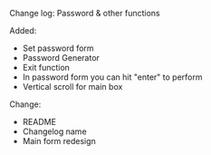 Change log:
Password & other functions

Added:

- Set password form
- Password Generator
- Exit function
- In password form you can hit "enter" to perform
- Vertical scroll for main box

Change:

- README
- Changelog name
- Main form redesign